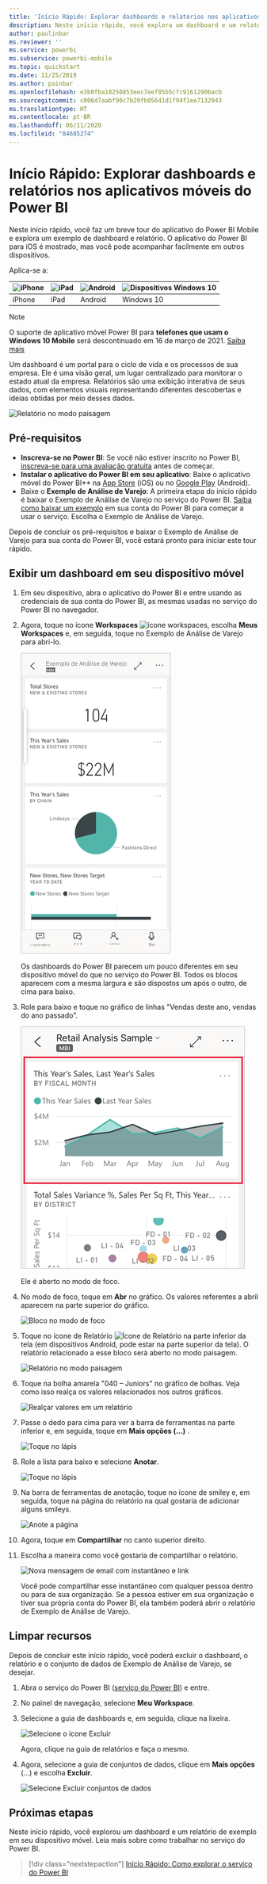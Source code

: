 ```yaml
---
title: 'Início Rápido: Explorar dashboards e relatórios nos aplicativos móveis'
description: Neste início rápido, você explora um dashboard e um relatório de exemplo nos aplicativos móveis do Power BI.
author: paulinbar
ms.reviewer: ''
ms.service: powerbi
ms.subservice: powerbi-mobile
ms.topic: quickstart
ms.date: 11/25/2019
ms.author: painbar
ms.openlocfilehash: e3b0fba18250853eec7eef85b5cfc9161290bacb
ms.sourcegitcommit: c006d7aabf90c7b29fb05641d1f94f1ee7132943
ms.translationtype: HT
ms.contentlocale: pt-BR
ms.lasthandoff: 06/11/2020
ms.locfileid: "84685274"
---
```

# <a name="quickstart-explore-dashboards-and-reports-in-the-power-bi-mobile-apps"></a>Início Rápido: Explorar dashboards e relatórios nos aplicativos móveis do Power BI
Neste início rápido, você faz um breve tour do aplicativo do Power BI Mobile e explora um exemplo de dashboard e relatório. O aplicativo do Power BI para iOS é mostrado, mas você pode acompanhar facilmente em outros dispositivos.

Aplica-se a:

| ![iPhone](./media/mobile-apps-quickstart-view-dashboard-report/iphone-logo-30-px.png) | ![iPad](./media/mobile-apps-quickstart-view-dashboard-report/ipad-logo-30-px.png) | ![Android](./media/mobile-apps-quickstart-view-dashboard-report/android-logo-30-px.png) | ![Dispositivos Windows 10](./media/mobile-apps-quickstart-view-dashboard-report/win-10-logo-30-px.png) |
|:--- |:--- |:--- |:--- |
| iPhone | iPad | Android | Windows 10 |

>[!NOTE]
>O suporte de aplicativo móvel Power BI para **telefones que usam o Windows 10 Mobile** será descontinuado em 16 de março de 2021. [Saiba mais](https://go.microsoft.com/fwlink/?linkid=2121400)

Um dashboard é um portal para o ciclo de vida e os processos de sua empresa. Ele é uma visão geral, um lugar centralizado para monitorar o estado atual da empresa. Relatórios são uma exibição interativa de seus dados, com elementos visuais representando diferentes descobertas e ideias obtidas por meio desses dados. 

![Relatório no modo paisagem](././media/mobile-apps-quickstart-view-dashboard-report/power-bi-android-quickstart-report.png)

## <a name="prerequisites"></a>Pré-requisitos

* **Inscreva-se no Power BI**: Se você não estiver inscrito no Power BI, [inscreva-se para uma avaliação gratuita](https://app.powerbi.com/signupredirect?pbi_source=web) antes de começar.
* **Instalar o aplicativo do Power BI em seu aplicativo**: Baixe o aplicativo móvel do Power BI** na [App Store](https://apps.apple.com/app/microsoft-power-bi/id929738808) (iOS) ou no [Google Play](https://play.google.com/store/apps/details?id=com.microsoft.powerbim&amp;amp;clcid=0x409) (Android).
* Baixe o **Exemplo de Análise de Varejo**: A primeira etapa do início rápido é baixar o Exemplo de Análise de Varejo no serviço do Power BI. [Saiba como baixar um exemplo](./mobile-apps-download-samples.md) em sua conta do Power BI para começar a usar o serviço. Escolha o Exemplo de Análise de Varejo.

Depois de concluir os pré-requisitos e baixar o Exemplo de Análise de Varejo para sua conta do Power BI, você estará pronto para iniciar este tour rápido.

## <a name="view-a-dashboard-on-your-mobile-device"></a>Exibir um dashboard em seu dispositivo móvel
1. Em seu dispositivo, abra o aplicativo do Power BI e entre usando as credenciais de sua conta do Power BI, as mesmas usadas no serviço do Power BI no navegador.
 
1. Agora, toque no ícone **Workspaces** ![ícone workspaces](./media/mobile-apps-quickstart-view-dashboard-report/power-bi-iphone-workspaces-button.png), escolha **Meus Workspaces** e, em seguida, toque no Exemplo de Análise de Varejo para abri-lo.

    ![Dashboards em Meu Workspace](./media/mobile-apps-quickstart-view-dashboard-report/power-bi-android-quickstart-dashboard.png)
   
    Os dashboards do Power BI parecem um pouco diferentes em seu dispositivo móvel do que no serviço do Power BI. Todos os blocos aparecem com a mesma largura e são dispostos um após o outro, de cima para baixo.

6. Role para baixo e toque no gráfico de linhas "Vendas deste ano, vendas do ano passado".

    ![Toque em um bloco para ir para o modo de foco](./media/mobile-apps-quickstart-view-dashboard-report/power-bi-android-quickstart-tap-tile-fave.png)

    Ele é aberto no modo de foco.

7. No modo de foco, toque em **Abr** no gráfico. Os valores referentes a abril aparecem na parte superior do gráfico.

    ![Bloco no modo de foco](./media/mobile-apps-quickstart-view-dashboard-report/power-bi-android-quickstart-tile-focus.png)

8. Toque no ícone de Relatório ![Ícone de Relatório](./media/mobile-apps-quickstart-view-dashboard-report/power-bi-android-quickstart-report-icon.png) na parte inferior da tela (em dispositivos Android, pode estar na parte superior da tela). O relatório relacionado a esse bloco será aberto no modo paisagem.

    ![Relatório no modo paisagem](././media/mobile-apps-quickstart-view-dashboard-report/power-bi-android-quickstart-report.png)

9. Toque na bolha amarela "040 – Juniors" no gráfico de bolhas. Veja como isso realça os valores relacionados nos outros gráficos. 

    ![Realçar valores em um relatório](./media/mobile-apps-quickstart-view-dashboard-report/power-bi-android-quickstart-cross-highlight.png)

10. Passe o dedo para cima para ver a barra de ferramentas na parte inferior e, em seguida, toque em **Mais opções (…)** .

    ![Toque no lápis](./media/mobile-apps-quickstart-view-dashboard-report/power-bi-android-quickstart-tap-pencil.png)


11. Role a lista para baixo e selecione **Anotar**.

    ![Toque no lápis](./media/mobile-apps-quickstart-view-dashboard-report/power-bi-android-quickstart-tap-pencil2.png)

12. Na barra de ferramentas de anotação, toque no ícone de smiley e, em seguida, toque na página do relatório na qual gostaria de adicionar alguns smileys.
 
    ![Anote a página](./media/mobile-apps-quickstart-view-dashboard-report/power-bi-android-quickstart-annotate.png)

13. Agora, toque em **Compartilhar** no canto superior direito.

14. Escolha a maneira como você gostaria de compartilhar o relatório.  

    ![Nova mensagem de email com instantâneo e link](./media/mobile-apps-quickstart-view-dashboard-report/power-bi-android-quickstart-send-snapshot.png)

    Você pode compartilhar esse instantâneo com qualquer pessoa dentro ou para de sua organização. Se a pessoa estiver em sua organização e tiver sua própria conta do Power BI, ela também poderá abrir o relatório de Exemplo de Análise de Varejo.

## <a name="clean-up-resources"></a>Limpar recursos

Depois de concluir este início rápido, você poderá excluir o dashboard, o relatório e o conjunto de dados de Exemplo de Análise de Varejo, se desejar.

1. Abra o serviço do Power BI ([serviço do Power BI](https://app.powerbi.com)) e entre.

2. No painel de navegação, selecione **Meu Workspace**.

3. Selecione a guia de dashboards e, em seguida, clique na lixeira.

    ![Selecione o ícone Excluir](./media/mobile-apps-quickstart-view-dashboard-report/power-bi-android-quickstart-delete-retail.png)

    Agora, clique na guia de relatórios e faça o mesmo.

4. Agora, selecione a guia de conjuntos de dados, clique em **Mais opções** (…) e escolha **Excluir**. 


    ![Selecione Excluir conjuntos de dados](./media/mobile-apps-quickstart-view-dashboard-report/power-bi-android-quickstart-delete-retail-datasets.png)

## <a name="next-steps"></a>Próximas etapas

Neste início rápido, você explorou um dashboard e um relatório de exemplo em seu dispositivo móvel. Leia mais sobre como trabalhar no serviço do Power BI. 

> [!div class="nextstepaction"]
> [Início Rápido: Como explorar o serviço do Power BI](../end-user-experience.md)

